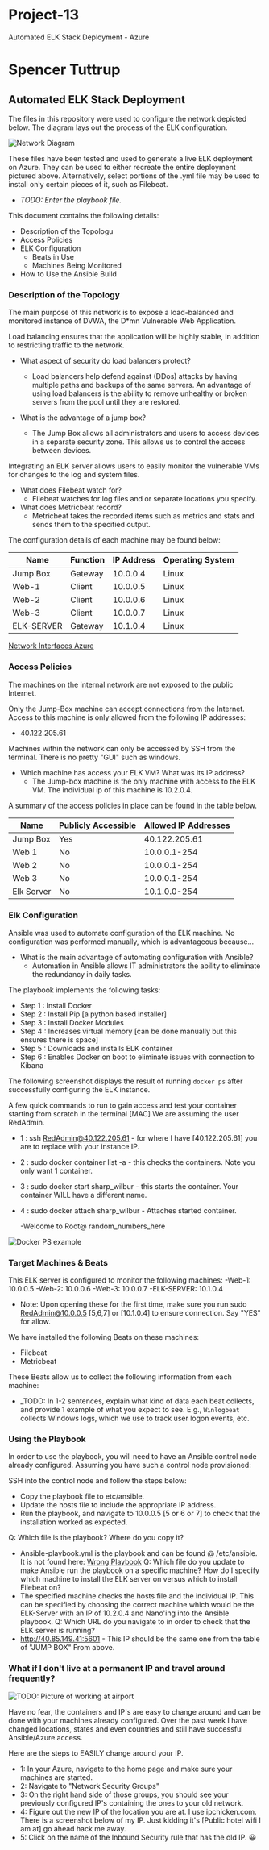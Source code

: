 # Project-13
Automated ELK Stack Deployment - Azure
# Spencer Tuttrup
## Automated ELK Stack Deployment

The files in this repository were used to configure the network depicted below. The diagram lays out the process of the ELK configuration.

![Network Diagram](Diagram/networkdiagram.png)

These files have been tested and used to generate a live ELK deployment on Azure. They can be used to either recreate the entire deployment pictured above. Alternatively, select portions of the .yml file may be used to install only certain pieces of it, such as Filebeat.

  - _TODO: Enter the playbook file._

This document contains the following details:
- Description of the Topologu
- Access Policies
- ELK Configuration
  - Beats in Use
  - Machines Being Monitored
- How to Use the Ansible Build


### Description of the Topology

The main purpose of this network is to expose a load-balanced and monitored instance of DVWA, the D*mn Vulnerable Web Application.

Load balancing ensures that the application will be highly stable, in addition to restricting traffic to the network.

  - What aspect of security do load balancers protect?
      - Load balancers help defend against (DDos) attacks by having multiple paths and backups of the same servers. An advantage of using load balancers is the ability to remove unhealthy or broken servers from the pool until they are restored.

  - What is the advantage of a jump box?
      - The Jump Box allows all administrators and users to access devices in a separate security zone. This allows us to control the access between devices.

Integrating an ELK server allows users to easily monitor the vulnerable VMs for changes to the log and system files.
  - What does Filebeat watch for?
      - Filebeat watches for log files and or separate locations you specify. 
  - What does Metricbeat record?
      - Metricbeat takes the recorded items such as metrics and stats and sends them to the specified output.

The configuration details of each machine may be found below:

| Name        | Function | IP Address | Operating System |
|-------------|----------|------------|------------------|
| Jump Box    | Gateway  | 10.0.0.4   | Linux            |
| Web-1       | Client   | 10.0.0.5   | Linux            |
| Web-2       | Client   | 10.0.0.6   | Linux            |
| Web-3       | Client   | 10.0.0.7   | Linux            |
| ELK-SERVER  | Gateway  | 10.1.0.4   | Linux            |

[Network Interfaces Azure](Images/Network_Interfaces.png)

### Access Policies

The machines on the internal network are not exposed to the public Internet.

Only the Jump-Box machine can accept connections from the Internet. Access to this machine is only allowed from the following IP addresses:
- 40.122.205.61

Machines within the network can only be accessed by SSH from the terminal. There is no pretty "GUI" such as windows.
  - Which machine has access your ELK VM? What was its IP address?
      - The Jump-box machine is the only machine with access to the ELK VM. The individual ip of this machine is 10.2.0.4.

A summary of the access policies in place can be found in the table below.

| Name       | Publicly Accessible | Allowed IP Addresses |
|------------|---------------------|----------------------|
| Jump Box   | Yes                 | 40.122.205.61        |
| Web 1      | No                  | 10.0.0.1-254         |
| Web 2      | No                  | 10.0.0.1-254         |
| Web 3      | No                  | 10.0.0.1-254         |
| Elk Server | No                  | 10.1.0.0-254         |

### Elk Configuration

Ansible was used to automate configuration of the ELK machine. No configuration was performed manually, which is advantageous because...
  - What is the main advantage of automating configuration with Ansible?
      - Automation in Ansible allows IT administrators the ability to eliminate the redundancy in daily tasks. 

The playbook implements the following tasks:
- Step 1 : Install Docker
- Step 2 : Install Pip [a python based installer]
- Step 3 : Install Docker Modules
- Step 4 : Increases virtual memory [can be done manually but this ensures there is space]
- Step 5 : Downloads and installs ELK container
- Step 6 : Enables Docker on boot to eliminate issues with connection to Kibana

The following screenshot displays the result of running `docker ps` after successfully configuring the ELK instance.

A few quick commands to run to gain access and test your container starting from scratch in the terminal [MAC] We are assuming the user RedAdmin.
- 1 : ssh RedAdmin@40.122.205.61 - for where I have [40.122.205.61] you are to replace with your instance IP.
- 2 : sudo docker container list -a - this checks the containers. Note you only want 1 container.
- 3 : sudo docker start sharp_wilbur - this starts the container. Your container WILL have a different name.
- 4 : sudo docker attach sharp_wilbur - Attaches started container.

   -Welcome to Root@ random_numbers_here

![Docker PS example](Images/sudo_docker_ps.png)

### Target Machines & Beats
This ELK server is configured to monitor the following machines:
-Web-1: 10.0.0.5
-Web-2: 10.0.0.6
-Web-3: 10.0.0.7
-ELK-SERVER: 10.1.0.4

   - Note: Upon opening these for the first time, make sure you run sudo RedAdmin@10.0.0.5 [5,6,7] or [10.1.0.4] to ensure connection. Say "YES" for allow.

We have installed the following Beats on these machines:
- Filebeat
- Metricbeat


These Beats allow us to collect the following information from each machine:
- _TODO: In 1-2 sentences, explain what kind of data each beat collects, and provide 1 example of what you expect to see. E.g., `Winlogbeat` collects Windows logs, which we use to track user logon events, etc.

### Using the Playbook
In order to use the playbook, you will need to have an Ansible control node already configured. Assuming you have such a control node provisioned:

SSH into the control node and follow the steps below:
- Copy the playbook file to etc/ansible.
- Update the hosts file to include the appropriate IP address.
- Run the playbook, and navigate to 10.0.0.5 [5 or 6 or 7] to check that the installation worked as expected.

Q: Which file is the playbook? Where do you copy it?
 - Ansible-playbook.yml is the playbook and can be found @ /etc/ansible. It is not found here: [Wrong Playbook](wrong_playbook.mp3)
Q: Which file do you update to make Ansible run the playbook on a specific machine? How do I specify which machine to install the ELK server on versus which to install Filebeat on?
 - The specified machine checks the hosts file and the individual IP. This can be specified by choosing the correct machine which would be the ELK-Server with an IP of 10.2.0.4 and Nano'ing into the Ansible playbook.
Q: Which URL do you navigate to in order to check that the ELK server is running?
 - http://40.85.149.41:5601 - This IP should be the same one from the table of "JUMP BOX" From above.

### What if I don't live at a permanent IP and travel around frequently? 

![TODO: Picture of working at airport](Images/diagram_filename.png)

Have no fear, the containers and IP's are easy to change around and can be done with your machines already configured. Over the past week I have changed locations, states and even countries and still have successful Ansible/Azure access. 

Here are the steps to EASILY change around your IP.
- 1: In your Azure, navigate to the home page and make sure your machines are started.
- 2: Navigate to "Network Security Groups" 
- 3: On the right hand side of those groups, you should see your previously configured IP's containing the ones to your old network.
- 4: Figure out the new IP of the location you are at. I use ipchicken.com. There is a screenshot below of my IP. Just kidding it's [Public hotel wifi I am at] go ahead hack me away.
- 5: Click on the name of the Inbound Security rule that has the old IP. :grinning:


